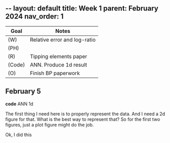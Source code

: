 --
layout: default
title: Week 1
parent: February 2024
nav_order: 1
---


| Goal | Notes |
| ----------- | ----------- |
|(W)|Relative error and log-ratio |
|(PH)| |
|(R)|Tipping elements paper |
|(Code)|ANN. Produce 1d result |
|(O)|Finish BP paperwork |


## February 5

**code** ANN 1d

The first thing I need here is to properly represent the data.
And I need a 2d figure for that. What is the best way to represent that?
So for the first two figures, just a plot figure might do the job.

Ok, I did this

